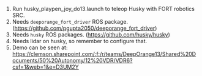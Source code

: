 
1. Run husky_playpen_joy_do13.launch to teleop Husky with FORT robotics SRC.
2. Needs `deeporange_fort_driver` ROS package. (https://github.com/pgupta2050/deeporange_fort_driver)
3. Needs `husky` ROS packages. (https://github.com/husky/husky)
4. Needs lidar on husky, so remember to configure that.
5. Demo can be seen at: https://clemson.sharepoint.com/:f:/r/teams/DeepOrange13/Shared%20Documents/50%20Autonomy/12%20VDR/VDR6?csf=1&web=1&e=D3UM2Y
